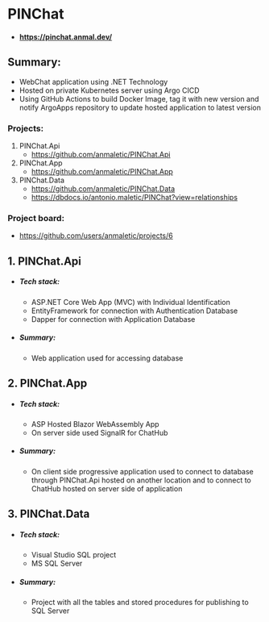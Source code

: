 # PINChat
- #### https://pinchat.anmal.dev/
## Summary:
- WebChat application using .NET Technology
- Hosted on private Kubernetes server using Argo CICD
- Using GitHub Actions to build Docker Image, tag it with new version and notify ArgoApps
  repository to update hosted application to latest version

### Projects:
1. PINChat.Api
   - https://github.com/anmaletic/PINChat.Api
2. PINChat.App
   - https://github.com/anmaletic/PINChat.App
3. PINChat.Data
   - https://github.com/anmaletic/PINChat.Data
   - https://dbdocs.io/antonio.maletic/PINChat?view=relationships

### Project board:
- https://github.com/users/anmaletic/projects/6


## 1. PINChat.Api
- ##### Tech stack:
	- ASP.NET Core Web App (MVC) with Individual Identification
	- EntityFramework for connection with Authentication Database
	- Dapper for connection with Application Database
- ##### Summary:
	- Web application used for accessing database

## 2. PINChat.App
- ##### Tech stack:
	- ASP Hosted Blazor WebAssembly App
	- On server side used SignalR for ChatHub
- ##### Summary:
	- On client side progressive application used to connect to database through PINChat.Api
	  hosted on another location and to connect to ChatHub hosted on server side of application

## 3. PINChat.Data
- ##### Tech stack:
	- Visual Studio SQL project
	- MS SQL Server
- ##### Summary:
	- Project with all the tables and stored procedures for publishing to SQL Server
	  
